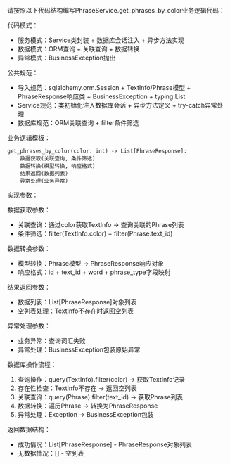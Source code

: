 请按照以下代码结构编写PhraseService.get_phrases_by_color业务逻辑代码：

代码模式：
- 服务模式：Service类封装 + 数据库会话注入 + 异步方法实现
- 数据模式：ORM查询 + 关联查询 + 数据转换
- 异常模式：BusinessException抛出

公共规范：
- 导入规范：sqlalchemy.orm.Session + TextInfo/Phrase模型 + PhraseResponse响应类 + BusinessException + typing.List
- Service规范：类初始化注入数据库会话 + 异步方法定义 + try-catch异常处理
- 数据库规范：ORM关联查询 + filter条件筛选

业务逻辑模板：
```
get_phrases_by_color(color: int) -> List[PhraseResponse]:
    数据获取(关联查询, 条件筛选)
    数据转换(模型转换, 响应格式)
    结果返回(数据列表)
    异常处理(业务异常)
```

实现参数：

数据获取参数：
- 关联查询：通过color获取TextInfo → 查询关联的Phrase列表
- 条件筛选：filter(TextInfo.color) + filter(Phrase.text_id)

数据转换参数：
- 模型转换：Phrase模型 → PhraseResponse响应对象
- 响应格式：id + text_id + word + phrase_type字段映射

结果返回参数：
- 数据列表：List[PhraseResponse]对象列表
- 空列表处理：TextInfo不存在时返回空列表

异常处理参数：
- 业务异常：查询词汇失败
- 异常处理：BusinessException包装原始异常

数据库操作流程：
1. 查询操作：query(TextInfo).filter(color) → 获取TextInfo记录
2. 存在性检查：TextInfo不存在 → 返回空列表
3. 关联查询：query(Phrase).filter(text_id) → 获取Phrase列表
4. 数据转换：遍历Phrase → 转换为PhraseResponse
5. 异常处理：Exception → BusinessException包装

返回数据结构：
- 成功情况：List[PhraseResponse] - PhraseResponse对象列表
- 无数据情况：[] - 空列表